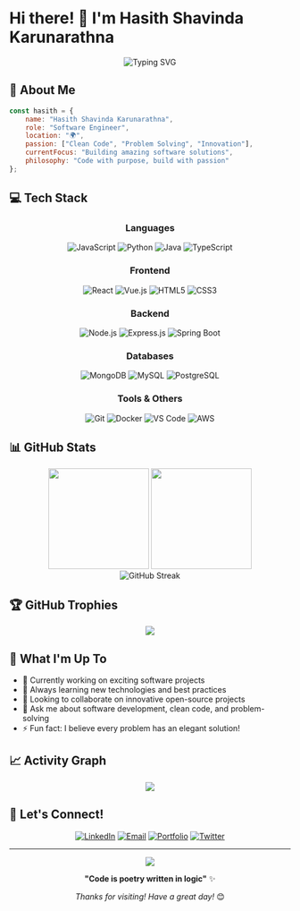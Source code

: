 # Hi there! 👋 I'm Hasith Shavinda Karunarathna

<div align="center">
  <img src="https://readme-typing-svg.herokuapp.com?font=Fira+Code&pause=1000&color=2196F3&center=true&vCenter=true&width=435&lines=Software+Engineer;Problem+Solver;Code+Enthusiast;Always+Learning" alt="Typing SVG" />
</div>

## 🚀 About Me

```javascript
const hasith = {
    name: "Hasith Shavinda Karunarathna",
    role: "Software Engineer",
    location: "🌍",
    passion: ["Clean Code", "Problem Solving", "Innovation"],
    currentFocus: "Building amazing software solutions",
    philosophy: "Code with purpose, build with passion"
};
```

## 💻 Tech Stack

<div align="center">

### Languages
![JavaScript](https://img.shields.io/badge/-JavaScript-F7DF1E?style=flat-square&logo=javascript&logoColor=black)
![Python](https://img.shields.io/badge/-Python-3776AB?style=flat-square&logo=python&logoColor=white)
![Java](https://img.shields.io/badge/-Java-007396?style=flat-square&logo=java&logoColor=white)
![TypeScript](https://img.shields.io/badge/-TypeScript-3178C6?style=flat-square&logo=typescript&logoColor=white)

### Frontend
![React](https://img.shields.io/badge/-React-61DAFB?style=flat-square&logo=react&logoColor=black)
![Vue.js](https://img.shields.io/badge/-Vue.js-4FC08D?style=flat-square&logo=vue.js&logoColor=white)
![HTML5](https://img.shields.io/badge/-HTML5-E34F26?style=flat-square&logo=html5&logoColor=white)
![CSS3](https://img.shields.io/badge/-CSS3-1572B6?style=flat-square&logo=css3&logoColor=white)

### Backend
![Node.js](https://img.shields.io/badge/-Node.js-339933?style=flat-square&logo=node.js&logoColor=white)
![Express.js](https://img.shields.io/badge/-Express.js-000000?style=flat-square&logo=express&logoColor=white)
![Spring Boot](https://img.shields.io/badge/-Spring%20Boot-6DB33F?style=flat-square&logo=spring-boot&logoColor=white)

### Databases
![MongoDB](https://img.shields.io/badge/-MongoDB-47A248?style=flat-square&logo=mongodb&logoColor=white)
![MySQL](https://img.shields.io/badge/-MySQL-4479A1?style=flat-square&logo=mysql&logoColor=white)
![PostgreSQL](https://img.shields.io/badge/-PostgreSQL-336791?style=flat-square&logo=postgresql&logoColor=white)

### Tools & Others
![Git](https://img.shields.io/badge/-Git-F05032?style=flat-square&logo=git&logoColor=white)
![Docker](https://img.shields.io/badge/-Docker-2496ED?style=flat-square&logo=docker&logoColor=white)
![VS Code](https://img.shields.io/badge/-VS%20Code-007ACC?style=flat-square&logo=visual-studio-code&logoColor=white)
![AWS](https://img.shields.io/badge/-AWS-232F3E?style=flat-square&logo=amazon-aws&logoColor=white)

</div>

## 📊 GitHub Stats

<div align="center">
  <img height="180em" src="https://github-readme-stats.vercel.app/api?username=hasithshavinda918&show_icons=true&theme=tokyonight&include_all_commits=true&count_private=true"/>
  <img height="180em" src="https://github-readme-stats.vercel.app/api/top-langs/?username=hasithshavinda918&layout=compact&langs_count=8&theme=tokyonight"/>
</div>

<div align="center">
  <img src="https://github-readme-streak-stats.herokuapp.com/?user=hasithshavinda918&theme=tokyonight" alt="GitHub Streak" />
</div>

## 🏆 GitHub Trophies
<div align="center">
  <img src="https://github-profile-trophy.vercel.app/?username=hasithshavinda918&theme=tokyonight&no-frame=false&no-bg=true&margin-w=4" />
</div>

## 🎯 What I'm Up To

- 🔭 Currently working on exciting software projects
- 🌱 Always learning new technologies and best practices
- 👯 Looking to collaborate on innovative open-source projects
- 💬 Ask me about software development, clean code, and problem-solving
- ⚡ Fun fact: I believe every problem has an elegant solution!

## 📈 Activity Graph

<div align="center">
  <img src="https://github-readme-activity-graph.vercel.app/graph?username=hasithshavinda918&theme=tokyo-night&bg_color=1a1b27&color=70a5fd&line=bf91f3&point=f7df1e&area=true&hide_border=true" />
</div>

## 🤝 Let's Connect!

<div align="center">

[![LinkedIn](https://img.shields.io/badge/-LinkedIn-0077B5?style=for-the-badge&logo=linkedin&logoColor=white)](https://linkedin.com/in/your-profile)
[![Email](https://img.shields.io/badge/-Email-D14836?style=for-the-badge&logo=gmail&logoColor=white)](mailto:your.email@example.com)
[![Portfolio](https://img.shields.io/badge/-Portfolio-000000?style=for-the-badge&logo=vercel&logoColor=white)](https://your-portfolio.com)
[![Twitter](https://img.shields.io/badge/-Twitter-1DA1F2?style=for-the-badge&logo=twitter&logoColor=white)](https://twitter.com/your-handle)

</div>

---

<div align="center">
  <img src="https://komarev.com/ghpvc/?username=hasithshavinda918&color=blue&style=flat-square&label=Profile+Views" />
  
  **"Code is poetry written in logic"** ✨
  
  *Thanks for visiting! Have a great day!* 😊
</div>